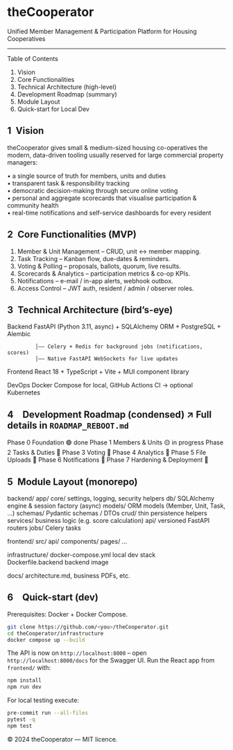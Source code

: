 # theCooperator

Unified Member Management & Participation Platform for Housing Cooperatives

--------------------------------------------------------------------------------

Table of Contents
1. Vision
2. Core Functionalities
3. Technical Architecture (high-level)
4. Development Roadmap (summary)
5. Module Layout
6. Quick-start for Local Dev


1 Vision
-----------
theCooperator gives small & medium-sized housing co-operatives the modern,
data-driven tooling usually reserved for large commercial property managers:

• a single source of truth for members, units and duties  
• transparent task & responsibility tracking  
• democratic decision-making through secure online voting  
• personal and aggregate scorecards that visualise participation & community
  health  
• real-time notifications and self-service dashboards for every resident


2 Core Functionalities (MVP)
---------------------------
1. Member & Unit Management – CRUD, unit ↔ member mapping.
2. Task Tracking – Kanban flow, due-dates & reminders.
3. Voting & Polling – proposals, ballots, quorum, live results.
4. Scorecards & Analytics – participation metrics & co-op KPIs.
5. Notifications – e-mail / in-app alerts, webhook outbox.
6. Access Control – JWT auth, resident / admin / observer roles.


3 Technical Architecture (bird’s-eye)
------------------------------------

Backend   FastAPI (Python 3.11, async)  + SQLAlchemy ORM + PostgreSQL + Alembic

             │—— Celery + Redis for background jobs (notifications, scores)  
             │—— Native FastAPI WebSockets for live updates

Frontend  React 18 + TypeScript + Vite + MUI component library

DevOps    Docker Compose for local, GitHub Actions CI → optional Kubernetes



4 Development Roadmap (condensed)  ↗ Full details in `ROADMAP_REBOOT.md`
-------------------------------------------------------------------------

Phase 0   Foundation              🟢 done
Phase 1   Members & Units         🟡 in progress
Phase 2   Tasks & Duties          🔴
Phase 3   Voting                  🔴
Phase 4   Analytics               🔴
Phase 5   File Uploads            🔴
Phase 6   Notifications           🔴
Phase 7   Hardening & Deployment  🔴

5 Module Layout (monorepo)
--------------------------

backend/
  app/
    core/      settings, logging, security helpers
    db/        SQLAlchemy engine & session factory (async)
    models/    ORM models (Member, Unit, Task, …)
    schemas/   Pydantic schemas / DTOs
    crud/      thin persistence helpers
    services/  business logic (e.g. score calculation)
    api/       versioned FastAPI routers
    jobs/      Celery tasks

frontend/
  src/ api/ components/ pages/ …

infrastructure/
  docker-compose.yml    local dev stack  
  Dockerfile.backend    backend image

docs/ architecture.md, business PDFs, etc.


6 Quick-start (dev)
-------------------
Prerequisites: Docker + Docker Compose.

```bash
git clone https://github.com/<you>/theCooperator.git
cd theCooperator/infrastructure
docker compose up --build
```

The API is now on `http://localhost:8000` – open
`http://localhost:8000/docs` for the Swagger UI.
Run the React app from `frontend/` with:

```bash
npm install
npm run dev
```

For local testing execute:

```bash
pre-commit run --all-files
pytest -q
npm test
```

© 2024 theCooperator — MIT licence.
